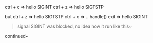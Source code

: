ctrl + c  => hello SIGINT
ctrl + z  => hello SIGTSTP



but
ctrl + z  => hello SIGTSTP
ctrl + c  =>  ..
handle() exit
          => hello SIGINT

> signal SIGINT was blocked, no idea how it run like this~  

continued~
